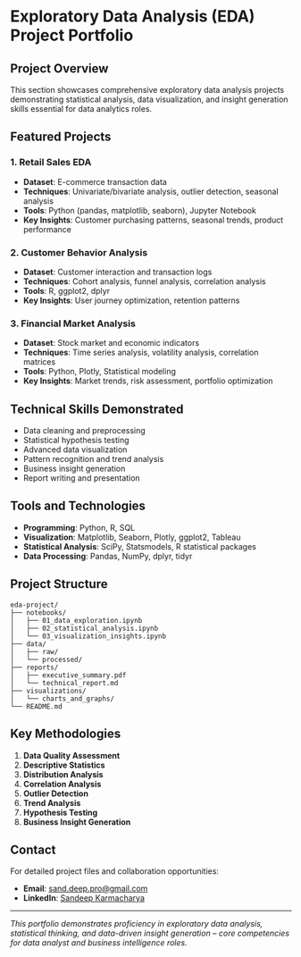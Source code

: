 # Exploratory Data Analysis (EDA) Project Portfolio

## Project Overview
This section showcases comprehensive exploratory data analysis projects demonstrating statistical analysis, data visualization, and insight generation skills essential for data analytics roles.

## Featured Projects

### 1. Retail Sales EDA
- **Dataset**: E-commerce transaction data
- **Techniques**: Univariate/bivariate analysis, outlier detection, seasonal analysis
- **Tools**: Python (pandas, matplotlib, seaborn), Jupyter Notebook
- **Key Insights**: Customer purchasing patterns, seasonal trends, product performance

### 2. Customer Behavior Analysis
- **Dataset**: Customer interaction and transaction logs
- **Techniques**: Cohort analysis, funnel analysis, correlation analysis
- **Tools**: R, ggplot2, dplyr
- **Key Insights**: User journey optimization, retention patterns

### 3. Financial Market Analysis
- **Dataset**: Stock market and economic indicators
- **Techniques**: Time series analysis, volatility analysis, correlation matrices
- **Tools**: Python, Plotly, Statistical modeling
- **Key Insights**: Market trends, risk assessment, portfolio optimization

## Technical Skills Demonstrated
- Data cleaning and preprocessing
- Statistical hypothesis testing
- Advanced data visualization
- Pattern recognition and trend analysis
- Business insight generation
- Report writing and presentation

## Tools and Technologies
- **Programming**: Python, R, SQL
- **Visualization**: Matplotlib, Seaborn, Plotly, ggplot2, Tableau
- **Statistical Analysis**: SciPy, Statsmodels, R statistical packages
- **Data Processing**: Pandas, NumPy, dplyr, tidyr

## Project Structure
```
eda-project/
├── notebooks/
│   ├── 01_data_exploration.ipynb
│   ├── 02_statistical_analysis.ipynb
│   └── 03_visualization_insights.ipynb
├── data/
│   ├── raw/
│   └── processed/
├── reports/
│   ├── executive_summary.pdf
│   └── technical_report.md
├── visualizations/
│   └── charts_and_graphs/
└── README.md
```

## Key Methodologies
1. **Data Quality Assessment**
2. **Descriptive Statistics**
3. **Distribution Analysis**
4. **Correlation Analysis**
5. **Outlier Detection**
6. **Trend Analysis**
7. **Hypothesis Testing**
8. **Business Insight Generation**

## Contact
For detailed project files and collaboration opportunities:
- **Email**: sand.deep.pro@gmail.com
- **LinkedIn**: [Sandeep Karmacharya](https://linkedin.com/in/sandeepkarmacharya)

---

*This portfolio demonstrates proficiency in exploratory data analysis, statistical thinking, and data-driven insight generation – core competencies for data analyst and business intelligence roles.*
